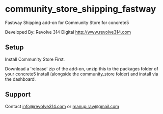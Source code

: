# community_store_shipping_fastway
Fastway Shipping  add-on for Community Store for concrete5

Developed By: Revolve 314 Digital http://www.revolve314.com

## Setup
Install Community Store First.

Download a 'release' zip of the add-on, unzip this to the packages folder of your concrete5 install (alongside the community_store folder) and install via the dashboard.

## Support

Contact info@revolve314.com or manup.rav@gmail.com
